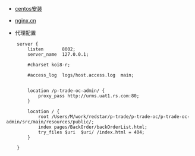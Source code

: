 * [centos安装](http://blog.csdn.net/yx0628/article/details/53148451)
* [nginx.cn](http://www.nginx.cn/nginx-how-to)

* 代理配置

````aidl
    server {
        listen       8002;
        server_name  127.0.0.1;

        #charset koi8-r;

        #access_log  logs/host.access.log  main;


        location /p-trade-oc-admin/ {
            proxy_pass http://urms.uat1.rs.com:80;
        }

        location / {
            root /Users/M/work/redstar/p-trade/p-trade-oc/p-trade-oc-admin/src/main/resources/public/;
            index pages/BackOrder/backOrderList.html;
            try_files $uri  $uri/ /index.html = 404;
        }

    }

````